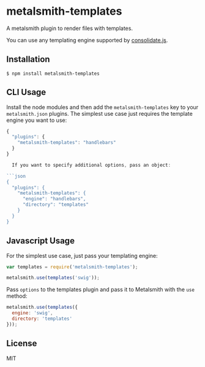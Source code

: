 
# metalsmith-templates

  A metalsmith plugin to render files with templates.

  You can use any templating engine supported by [consolidate.js](https://github.com/visionmedia/consolidate.js).

## Installation

    $ npm install metalsmith-templates

## CLI Usage

  Install the node modules and then add the `metalsmith-templates` key to your `metalsmith.json` plugins. The simplest use case just requires the template engine you want to use:

```js
{
  "plugins": {
    "metalsmith-templates": "handlebars"
  }
}

  If you want to specify additional options, pass an object:

```json
{
  "plugins": {
    "metalsmith-templates": {
      "engine": "handlebars",
      "directory": "templates"
    }
  }
}
```

## Javascript Usage

  For the simplest use case, just pass your templating engine:

```js
var templates = require('metalsmith-templates');

metalsmith.use(templates('swig'));
```

  Pass `options` to the templates plugin and pass it to Metalsmith with the `use` method:

```js
metalsmith.use(templates({
  engine: 'swig',
  directory: 'templates'
}));
```

## License

  MIT